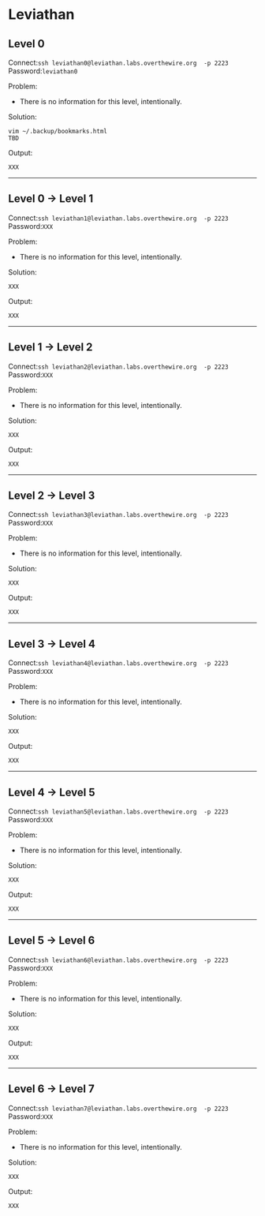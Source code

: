 # Leviathan

##  Level 0
Connect:```ssh leviathan0@leviathan.labs.overthewire.org  -p 2223```      
Password:```leviathan0```

Problem:
- There is no information for this level, intentionally.

Solution:
```
vim ~/.backup/bookmarks.html
TBD
```

Output:
```
XXX
```


---


##  Level 0 → Level 1
Connect:```ssh leviathan1@leviathan.labs.overthewire.org  -p 2223```      
Password:```XXX```

Problem:
- There is no information for this level, intentionally.

Solution:
```
XXX
```

Output:
```
XXX
```


---


##  Level 1 → Level 2
Connect:```ssh leviathan2@leviathan.labs.overthewire.org  -p 2223```      
Password:```XXX```

Problem:
- There is no information for this level, intentionally.

Solution:
```
XXX
```

Output:
```
XXX
```


---


##  Level 2 → Level 3
Connect:```ssh leviathan3@leviathan.labs.overthewire.org  -p 2223```      
Password:```XXX```

Problem:
- There is no information for this level, intentionally.

Solution:
```
XXX
```

Output:
```
XXX
```


---


##  Level 3 → Level 4
Connect:```ssh leviathan4@leviathan.labs.overthewire.org  -p 2223```      
Password:```XXX```

Problem:
- There is no information for this level, intentionally.

Solution:
```
XXX
```

Output:
```
XXX
```


---


##  Level 4 → Level 5
Connect:```ssh leviathan5@leviathan.labs.overthewire.org  -p 2223```      
Password:```XXX```

Problem:
- There is no information for this level, intentionally.

Solution:
```
XXX
```

Output:
```
XXX
```


---


##  Level 5 → Level 6
Connect:```ssh leviathan6@leviathan.labs.overthewire.org  -p 2223```      
Password:```XXX```

Problem:
- There is no information for this level, intentionally.

Solution:
```
XXX
```

Output:
```
XXX
```


---


##  Level 6 → Level 7
Connect:```ssh leviathan7@leviathan.labs.overthewire.org  -p 2223```      
Password:```XXX```

Problem:
- There is no information for this level, intentionally.

Solution:
```
XXX
```

Output:
```
XXX
```


